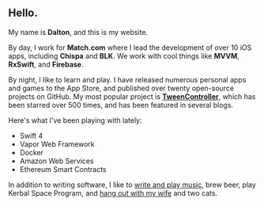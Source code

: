 ## Hello.

My name is **Dalton**, and this is my website.

By day, I work for **Match.com** where I lead the development of over 10 iOS apps, including **Chispa** and **BLK**. We work with cool things like **MVVM**, **RxSwift**, and **Firebase**.

By night, I like to learn and play. I have released numerous personal apps and games to the App Store, and published over twenty open-source projects on GitHub. My most popular project is **[TweenController](https://github.com/daltonclaybrook/tween-controller)**, which has been starred over 500 times, and has been featured in several blogs.

Here's what I've been playing with lately:

* Swift 4
* Vapor Web Framework
* Docker
* Amazon Web Services
* Ethereum Smart Contracts

In addition to writing software, I like to [write and play music](https://vimeo.com/51969508), brew beer, play Kerbal Space Program, and [hang out with my wife](https://www.instagram.com/p/BJ8UEi2AQnp/) and two cats.
